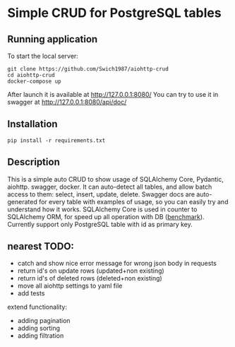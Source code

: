 # Simple CRUD for PostgreSQL tables

## Running application
To start the local server:

    git clone https://github.com/Swich1987/aiohttp-crud
    cd aiohttp-crud
    docker-compose up
    
After launch it is available at http://127.0.0.1:8080/
You can try to use it in swagger at http://127.0.0.1:8080/api/doc/

## Installation
`pip install -r requirements.txt`

## Description

This is a simple auto CRUD to show usage of SQLAlchemy Core, Pydantic, aiohttp. swagger, docker.
It can auto-detect all tables, and allow batch access to them: select, insert, update, delete. Swagger docs are auto-generated for every table with examples of usage, so you can easily try and understand how it works.
SQLAlchemy Core is used in counter to SQLAlchemy ORM, for speed up all operation with DB ([benchmark](https://docs.sqlalchemy.org/en/13/faq/performance.html#i-m-inserting-400-000-rows-with-the-orm-and-it-s-really-slow)).
Currently support only PostgreSQL table with id as primary key.

## nearest TODO:
- catch and show nice error message for wrong json body in requests
- return id's on update rows (updated+non existing)
- return id's of deleted rows (deleted+non existing)
- move all aiohttp settings to yaml file
- add tests

extend functionality:
- adding pagination
- adding sorting
- adding filtration